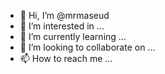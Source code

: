 - 👋 Hi, I’m @mrmaseud
- 👀 I’m interested in ...
- 🌱 I’m currently learning ...
- 💞️ I’m looking to collaborate on ...
- 📫 How to reach me ...

<!---
mrmaseud/mrmaseud is a ✨ special ✨ repository because its `README.md` (this file) appears on your GitHub profile.
You can click the Preview link to take a look at your changes.
--->
